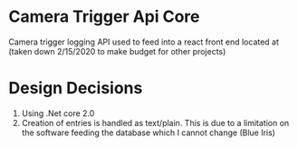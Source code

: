 # Camera Trigger Api Core

Camera trigger logging API used to feed into a react front end located at (taken down 2/15/2020 to make budget for other projects)

# Design Decisions
1. Using .Net core 2.0
1. Creation of entries is handled as text/plain. This is due to a limitation on the software feeding the database which I cannot change (Blue Iris)
